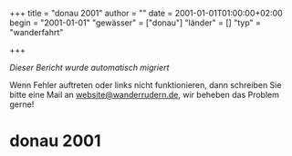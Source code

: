 +++
title = "donau 2001"
author = ""
date = 2001-01-01T01:00:00+02:00
begin = "2001-01-01"
"gewässer" = ["donau"]
"länder" = []
"typ" = "wanderfahrt"

+++


*Dieser Bericht wurde automatisch migriert*

Wenn Fehler auftreten oder links nicht funktionieren, dann schreiben Sie bitte eine Mail an website@wanderrudern.de, wir beheben das Problem gerne!



# donau 2001


